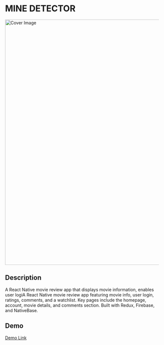 # MINE DETECTOR

<img src="https://github.com/hsiang2/cover_images/blob/main/movie.png?raw=true" alt="Cover Image" width="800" />

## Description
A React Native movie review app that displays movie information, enables user logiA React Native movie review app featuring movie info, user login, ratings, comments, and a watchlist. Key pages include the homepage, account, movie details, and comments section. Built with Redux, Firebase, and NativeBase.

## Demo
[Demo Link](https://youtu.be/3Ew50CcOeTI)
